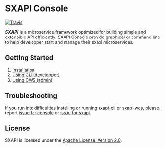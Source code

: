 SXAPI Console
=============

[![Travis](https://travis-ci.org//startxfr/sxapi-console.svg?branch=v0.0.6)](https://travis-ci.org/startxfr/sxapi-console)

***SXAPI*** is a microservice framework optimized for building simple and extensible API efficiently. SXAPI Console provide graphical or command line to help developper start and manage their sxapi microservices.


Getting Started
---------------

1. [Installation](https://github.com/startxfr/sxapi-console/blob/v0.0.6/docs/1.Install.md)
2. [Using CLI (developper)](https://github.com/startxfr/sxapi-console/blob/v0.0.6/docs/2.CLI.md)
3. [Using CWS (admin)](https://github.com/startxfr/sxapi-console/blob/v0.0.6/docs/3.CWS.md)


Troubleshooting
---------------

If you run into difficulties installing or running sxapi-cli or sxapi-wcs, please report [issue for console](https://github.com/startxfr/sxapi-console/issues/new) or  [issue for sxapi](https://github.com/startxfr/sxapi-core/issues/new).

License
-------

SXAPI is licensed under the [Apache License, Version 2.0](http://www.apache.org/licenses/).
